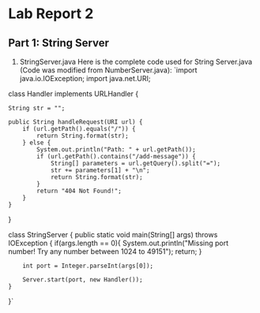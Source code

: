 # Lab Report 2
## Part 1: String Server

1) StringServer.java
Here is the complete code used for String Server.java (Code was modified from NumberServer.java):
`import java.io.IOException;
import java.net.URI;

class Handler implements URLHandler {

    String str = "";

    public String handleRequest(URI url) {
        if (url.getPath().equals("/")) {
            return String.format(str);
        } else {
            System.out.println("Path: " + url.getPath());
            if (url.getPath().contains("/add-message")) {
                String[] parameters = url.getQuery().split("=");
                str += parameters[1] + "\n";
                return String.format(str);
            }
            return "404 Not Found!";
        }
    }
}

class StringServer {
    public static void main(String[] args) throws IOException {
        if(args.length == 0){
            System.out.println("Missing port number! Try any number between 1024 to 49151");
            return;
        }
        
        int port = Integer.parseInt(args[0]);

        Server.start(port, new Handler());
    }
}`
